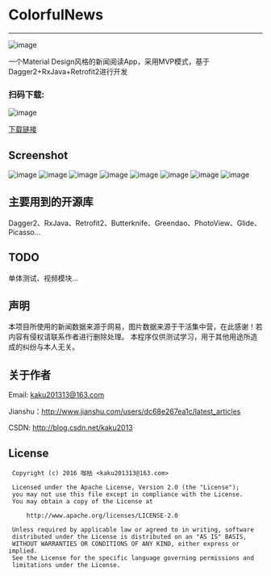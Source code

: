 # ColorfulNews
--------------

![image](https://github.com/kaku2015/ColorfulNews/blob/master/screenshots/logo.png)

一个Material Design风格的新闻阅读App，采用MVP模式，基于Dagger2+RxJava+Retrofit2进行开发

### 扫码下载:

![image](https://github.com/kaku2015/ColorfulNews/blob/master/screenshots/qrcode.png)

[下载链接](http://fir.im/ksmx)

Screenshot
--------------
![image](https://github.com/kaku2015/ColorfulNews/blob/master/screenshots/1.jpg)
![image](https://github.com/kaku2015/ColorfulNews/blob/master/screenshots/2.jpg)
![image](https://github.com/kaku2015/ColorfulNews/blob/master/screenshots/3.jpg)
![image](https://github.com/kaku2015/ColorfulNews/blob/master/screenshots/4.jpg)
![image](https://github.com/kaku2015/ColorfulNews/blob/master/screenshots/5.jpg)
![image](https://github.com/kaku2015/ColorfulNews/blob/master/screenshots/6.jpg)
![image](https://github.com/kaku2015/ColorfulNews/blob/master/screenshots/7.jpg)
![image](https://github.com/kaku2015/ColorfulNews/blob/master/screenshots/8.jpg)

主要用到的开源库
---------------
Dagger2、RxJava、Retrofit2、Butterknife、Greendao、PhotoView、Glide、Picasso…

TODO
---------------
单体测试、视频模块...

声明
---------------
本项目所使用的新闻数据来源于网易，图片数据来源于干活集中营，在此感谢！若内容有侵权请联系作者进行删除处理。
本程序仅供测试学习，用于其他用途所造成的纠纷与本人无关。

关于作者
---------------
Email: kaku201313@163.com

Jianshu：http://www.jianshu.com/users/dc68e267ea1c/latest_articles

CSDN: http://blog.csdn.net/kaku2013

License
---------------
  ```
   Copyright (c) 2016 咖枯 <kaku201313@163.com>

   Licensed under the Apache License, Version 2.0 (the "License");
   you may not use this file except in compliance with the License.
   You may obtain a copy of the License at

       http://www.apache.org/licenses/LICENSE-2.0

   Unless required by applicable law or agreed to in writing, software
   distributed under the License is distributed on an "AS IS" BASIS,
   WITHOUT WARRANTIES OR CONDITIONS OF ANY KIND, either express or implied.
   See the License for the specific language governing permissions and
   limitations under the License.
```

